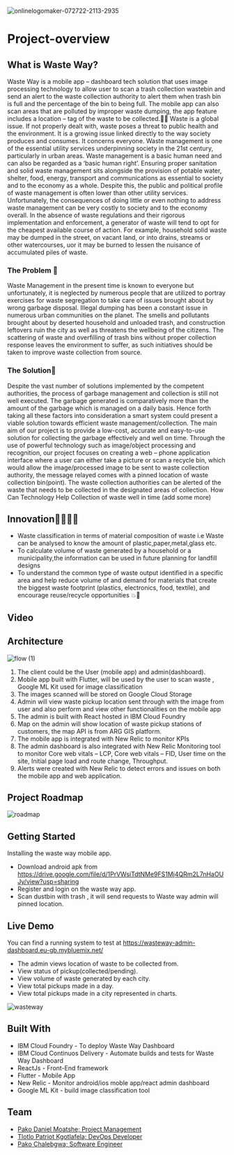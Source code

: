
![onlinelogomaker-072722-2113-2935](https://user-images.githubusercontent.com/51744364/181367461-beb886f8-46ab-4764-9dd3-4bd209904203.png)

# Project-overview

## What is Waste Way?

Waste Way is a mobile app – dashboard tech solution that uses image processing technology to allow user to scan a trash collection wastebin and send an alert to the waste collection authority to alert them when trash bin is full and the percentage of the bin to being full. The mobile app can also scan areas that are polluted by improper waste dumping, the app feature includes a location – tag of the waste to be collected.:compass::articulated_lorry:
 Waste is a global issue. If not properly dealt with, waste poses a threat to public health and the environment. It is a growing issue linked directly to the way society produces and consumes. It concerns everyone. Waste management is one of the essential utility services underpinning society in the 21st century, particularly in urban areas. Waste management is a basic human need and can also be regarded as a ‘basic human right’. Ensuring proper sanitation and solid waste management sits alongside the provision of potable water, shelter, food, energy, transport and communications as essential to society and to the economy as a whole. Despite this, the public and political profile of waste management is often lower than other utility services. Unfortunately, the consequences of doing little or even nothing to address waste management can be very costly to society and to the economy overall. In the absence of waste regulations and their rigorous implementation and enforcement, a generator of waste will tend to opt for the cheapest available course of action. For example, household solid waste may be dumped in the street, on vacant land, or into drains, streams or other watercourses, uor it may be burned to lessen the nuisance of accumulated piles of waste.

### The Problem :thought_balloon:

Waste Management in the present time is known to everyone but unfortunately, it is neglected by numerous people that are utilized to portray exercises for waste segregation to take care of issues brought about by wrong garbage disposal. Illegal dumping has been a constant issue in numerous urban communities on the planet. The smells and pollutants brought about by deserted household and unloaded trash, and construction leftovers ruin the city as well as threatens the wellbeing of the citizens. The scattering of waste and overfilling of trash bins without proper collection response leaves the environment to suffer, as such initiatives should be taken to improve waste collection from source.

### The Solution:monocle_face:

Despite the vast number of solutions implemented by the competent authorities, the process of garbage management and collection is still not well executed. The garbage generated is comparatively more than the amount of  the garbage which is managed on a daily basis. Hence forth taking all these factors into consideration a smart system could present a viable solution towards efficient waste management/collection. The main aim of our project is to provide a low-cost, accurate and easy-to-use solution for collecting the garbage effectively and well on time.
Through the use of powerful technology such as image/object processing and recognition, our project focuses on creating a web – phone application interface where a user can either take a picture or scan a recycle bin, which would allow the image/processed image to be sent to waste collection authority, the message relayed comes with a pinned location of waste collection bin(point).
The waste collection authorities can be alerted of the waste that needs to be collected in the designated areas of collection.
How Can Technology Help
 Collection of waste well in time
 (add some more)
 
## Innovation:scientist::woman_technologist:

* Waste classification  in terms of material composition of waste i.e Waste can be analysed to know the amount of plastic,paper,metal,glass etc.
* To calculate volume of waste generated by a household or a municipality,the information can be used in future planning for landfill designs
* To understand the common type of waste output identified in a specific area  and help  reduce volume of and demand for materials that create the biggest waste     footprint (plastics, electronics, food, textile), and encourage reuse/recycle opportunities :collision::100:

## Video

## Architecture

![flow (1)](https://user-images.githubusercontent.com/51744364/181261419-a54261c7-d9fd-4c8e-9390-aff05fa30081.png)

1.	The client could be the User (mobile app) and admin(dashboard).
2.	Mobile app built with Flutter, will be used by the user to scan waste , Google ML Kit used for image classification
3.	The images scanned will be stored on Google Cloud Storage
4.	Admin will view waste pickup location sent through with the image from user and also perform and view other functionalities on the mobile app
5.	The admin is built with React hosted in IBM Cloud Foundry
6.	Map on the admin will show location of waste pickup stations of customers, the map API is from ARG GIS platform.
7.	The mobile app is integrated with New Relic to monitor KPIs 
8.	The admin dashboard is also integrated with New Relic Monitoring tool to monitor Core web vitals – LCP, Core web vitals – FID, User time on the site, Initial page load and route change, Throughput.
9.	Alerts were created with New Relic to detect errors and issues on both the mobile app and web application. 


## Project Roadmap

![roadmap](https://user-images.githubusercontent.com/51744364/181123768-5a70e5dc-522b-4ccc-8dfa-71f2a4e6a1d0.PNG)

## Getting Started

Installing the waste way mobile app.

* Download android apk from https://drive.google.com/file/d/1PrVWsiTdtNMe9FS1Mj4QRm2L7nHaOUJy/view?usp=sharing
* Register and login on the waste way app.
* Scan dustbin with trash , it will send requests to Waste way admin will pinned location.

## Live Demo
You can find a running system to test at https://wasteway-admin-dashboard.eu-gb.mybluemix.net/

* The admin views location of waste to be collected from.
* View status of pickup(collected/pending).
* View volume of waste generated by each city.
* View total pickups made in a day.
* View total pickups made in a city represented in charts.

![wasteway](https://user-images.githubusercontent.com/51744364/181116657-5e59e2ca-6c45-4abe-8b5e-536d91b2dae9.PNG)

##  Built With

* IBM Cloud Foundry - To deploy Waste Way Dashboard
* IBM Cloud Continuos Delivery - Automate builds and tests for Waste Way Dashboard
* ReactJs - Front-End framework
* Flutter - Mobile App
* New Relic - Monitor android/ios moble app/react admin dashboard
* Google ML Kit - build image classification tool

## Team

- [Pako Daniel Moatshe; Project Management](https://www.linkedin.com/in/pako-moatshe-94b93216a/)
- [Tlotlo Patriot Kgotlafela; DevOps Developer](https://www.linkedin.com/in/tlotlopkgotlafela/)
- [Pako Chalebgwa; Software Engineer](https://www.linkedin.com/in/pchalebgwa/)

 
